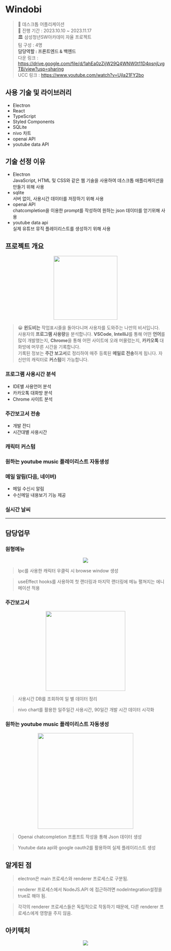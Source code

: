 # Windobi

> 📱 데스크톱 어플리케이션  
> 📆 진행 기간 : 2023.10.10 ~ 2023.11.17  
> 🏛 삼성청년SW아카데미 자율 프로젝트  
> 팀 구성 : 4명  
> **담당역할 : 프론트엔드 & 백엔드**  
> 다운 링크 : https://drive.google.com/file/d/1ahEa0zZijW29Q4WNW0t11D4psnjLvgTB/view?usp=sharing  
> UCC 링크 : https://www.youtube.com/watch?v=UjIa21FY2bo

## 사용 기술 및 라이브러리

- Electron
- React
- TypeScript
- Styled Components
- SQLite
- nivo 차트
- openai API
- youtube data API

## 기술 선정 이유

- Electron  
  JavaScript, HTML 및 CSS와 같은 웹 기술을 사용하여 데스크톱 애플리케이션을 만들기 위해 사용
- sqlite  
  서버 없이, 사용시간 데이터를 저장하기 위해 사용
- openai API  
  chatcompletion을 이용한 prompt를 작성하여 원하는 json 데이터를 얻기위해 사용
- youtube data api  
  실제 유튜브 뮤직 플레이리스트를 생성하기 위해 사용

## 프로젝트 개요

<p align="center">
<img src="https://github.com/mincheolsong/Windobi/assets/80660585/8b694828-458c-4be7-8683-e5f3c3e05a9f" height="200px"/></p>

> 😀 **윈도비는** 작업표시줄을 돌아다니며 사용자를 도와주는 나만의 비서입니다.<br> 사용자의 **프로그램 사용량**을 분석합니다. **VSCode**, **IntelliJ**를 통해 어떤 **언어**를 많이 개발했는지, **Chrome**을 통해 어떤 사이트에 오래 머물렀는지, **카카오톡** 대화방에 머무른 시간을 기록합니다.<br> 기록된 정보는 **주간 보고서**로 정리하여 매주 등록된 **메일로 전송**하게 됩니다.
> 자신만의 캐릭터로 **커스텀**이 가능합니다.

### 프로그램 사용시간 분석

- IDE별 사용언어 분석
- 카카오톡 대화방 분석
- Chrome 사이트 분석

### 주간보고서 전송

- 개발 잔디
- 시간대별 사용시간

### 캐릭터 커스텀

### 원하는 youtube music 플레이리스트 자동생성

### 메일 알림(다음, 네이버)

- 메일 수신시 알림
- 수신메일 내용보기 기능 제공

### 실시간 날씨

---

## 담당업무

### 원형메뉴

<p align="center"><img src="https://github.com/mincheolsong/Windobi/assets/80660585/000c264d-c86e-49b5-af47-4e5ac18cc4c7"/></p>

> Ipc를 사용한 캐릭터 우클릭 시 browse window 생성

> useEffect hooks를 사용하여 첫 랜더링과 마지막 랜더링에 메뉴 펼쳐지는 에니메이션 적용

### 주간보고서

<p align="center"><img src="https://github.com/mincheolsong/Windobi/assets/80660585/20e470e0-42f8-4701-800d-4255ba834806" height="250px"/></p>

> 사용시간 DB를 조회하여 일 별 데이터 정리

> nivo chart를 활용한 일주일간 사용시간, 90일간 개발 시간 데이터 시각화

### 원하는 youtube music 플레이리스트 자동생성

<p align="center"><img src="https://github.com/mincheolsong/Windobi/assets/80660585/80120658-d4f8-4e9a-9209-d86aa14f397d" height="300"/></p>

> Openai chatcompletion 프롬프트 작성을 통해 Json 데이터 생성

> Youtube data api와 google oauth2를 활용하여 실제 플레이리스트 생성

## 알게된 점

> electron은 main 프로세스와 renderer 프로세스로 구분됨.

> renderer 프로세스에서 NodeJS.API 에 접근하려면 nodeIntegration설정을 true로 해야 됨.

> 각각의 renderer 프로세스들은 독립적으로 작동하기 때문에, 다른 renderer 프로세스에게 영향을 주지 않음.

## 아키텍처

<p align="center"><img src="https://github.com/mincheolsong/Windobi/assets/80660585/eb66b7a1-3959-4e70-a633-8dcb8d32343d"/></p>
